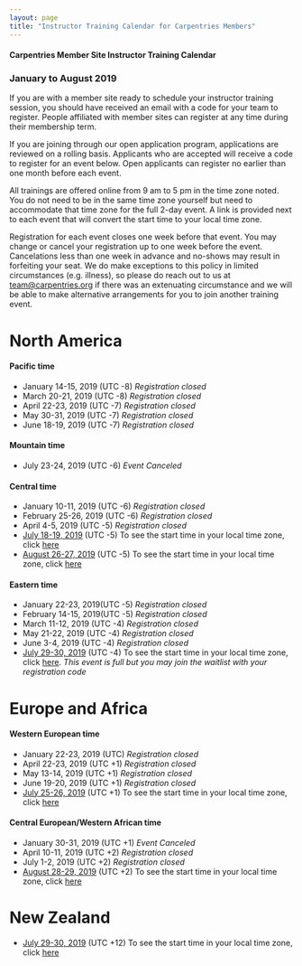 ```yaml
---
layout: page
title: "Instructor Training Calendar for Carpentries Members"
---
```



#### Carpentries Member Site Instructor Training Calendar
###  January to August 2019

If you are with a member site ready to schedule your instructor training session, you should have received an email with a code for your team to register. People affiliated with member sites can register at any time during their membership term.

If you are joining through our open application program, applications are reviewed on a rolling basis.  Applicants who are accepted will receive a code to register for an event below.  Open applicants can register no earlier than one month before each event.

All trainings are offered online from 9 am to 5 pm in the time zone noted.  You do not need to be in the same time zone yourself but need to accommodate that time zone for the full 2-day event. A link is provided next to each event that will convert the start time to your local time zone.

Registration for each event closes one week before that event. You may change or cancel your registration up to one week before the event. Cancelations less than one week in advance and no-shows may result in forfeiting your seat.  We do make exceptions to this policy in limited circumstances (e.g. illness), so please do reach out to us at [team@carpentries.org](mailto:team@carpentries.org) if there was an extenuating circumstance and we will be able to make alternative arrangements for you to join another training event.

# North America

#### Pacific time
* January 14-15, 2019 (UTC -8) *Registration closed*
* March 20-21, 2019 (UTC -8) *Registration closed*
* April 22-23, 2019 (UTC -7)  *Registration closed*
* May 30-31, 2019 (UTC -7)  *Registration closed*
* June 18-19, 2019 (UTC -7) *Registration closed*

#### Mountain time
* July 23-24, 2019 (UTC -6) *Event Canceled*

#### Central time
* January 10-11, 2019 (UTC -6) *Registration closed*
* February 25-26, 2019 (UTC -6) *Registration closed*
* April 4-5, 2019 (UTC -5) *Registration closed*
* [July 18-19, 2019](https://www.eventbrite.com/e/online-instructor-training-july-18-19-cdt-tickets-59703135686) (UTC -5) To see the start time in your local time zone, click [here](https://www.timeanddate.com/worldclock/fixedtime.html?msg=Carpentries+Instructor+Training+2-day+event+%28start+time%29&iso=20190718T09&p1=3919)
* [August 26-27, 2019](https://www.eventbrite.com/e/online-instructor-training-august-26-27-cdt-tickets-59705042389) (UTC -5) To see the start time in your local time zone, click [here](https://www.timeanddate.com/worldclock/fixedtime.html?msg=Carpentries+Instructor+Training+2-day+event+%28start+time%29&iso=20190826T09&p1=3919)

#### Eastern time
* January 22-23, 2019(UTC -5) *Registration closed*
* February 14-15, 2019(UTC -5) *Registration closed*
* March 11-12, 2019 (UTC -4) *Registration closed*
* May 21-22, 2019 (UTC -4)  *Registration closed* 
* June 3-4, 2019 (UTC -4) *Registration closed* 
* [July 29-30, 2019](https://www.eventbrite.com/e/online-instructor-training-july-29-30-edt-tickets-59704588030) (UTC -4) To see the start time in your local time zone, click [here](https://www.timeanddate.com/worldclock/fixedtime.html?msg=Carpentries+Instructor+Training+2-day+event+%28start+time%29&iso=20190729T09&p1=3918). *This event is full but you may join the waitlist with your registration code*

# Europe and Africa

#### Western European time
* January 22-23, 2019 (UTC) *Registration closed*
* April 22-23, 2019  (UTC +1)  *Registration closed*
* May 13-14, 2019 (UTC +1) *Registration closed*
* June 19-20, 2019 (UTC +1) *Registration closed*
* [July 25-26, 2019](https://www.eventbrite.com/e/online-instructor-training-july-25-26-bst-tickets-59707376370) (UTC +1) To see the start time in your local time zone, click [here](https://www.timeanddate.com/worldclock/fixedtime.html?msg=Carpentries+Instructor+Training+2-day+event+%28start+time%29&iso=20190725T09&p1=3903)

#### Central European/Western African time
* January 30-31, 2019 (UTC +1) *Event Canceled*
* April 10-11, 2019 (UTC +2) *Registration closed*
* July 1-2, 2019 (UTC +2) *Registration closed*
* [August 28-29, 2019](https://www.eventbrite.com/e/online-instructor-training-august-28-29-central-european-time-tickets-59708227917)  (UTC +2) To see the start time in your local time zone, click [here](https://www.timeanddate.com/worldclock/fixedtime.html?msg=Carpentries+Instructor+Training+2-day+event+%28start+time%29&iso=20190828T09&p1=3904)

# New Zealand
* [July 29-30, 2019](https://www.eventbrite.com/e/online-instructor-training-july-29-30-new-zealand-time-tickets-63779926477) (UTC +12) To see the start time in your local time zone, click [here](https://www.timeanddate.com/worldclock/fixedtime.html?iso=20190729T09&p1=22)

